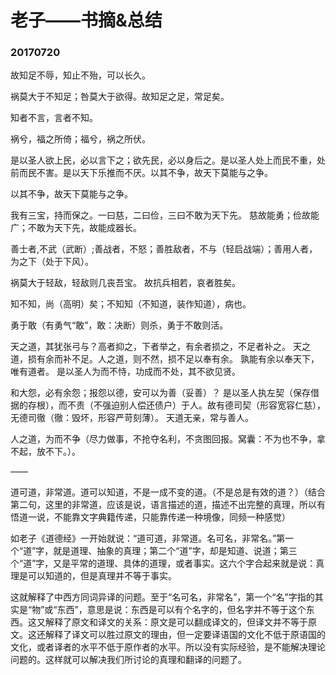 # 老子——书摘&总结

### 20170720

故知足不辱，知止不殆，可以长久。

祸莫大于不知足；咎莫大于欲得。故知足之足，常足矣。

知者不言，言者不知。

祸兮，福之所倚；福兮，祸之所伏。

是以圣人欲上民，必以言下之；欲先民，必以身后之。是以圣人处上而民不重，处前而民不害。是以天下乐推而不厌。以其不争，故天下莫能与之争。

以其不争，故天下莫能与之争。

我有三宝，持而保之。一曰慈，二曰俭，三曰不敢为天下先。 慈故能勇；俭故能广；不敢为天下先，故能成器长。

善士者,不武（武断）;善战者，不怒；善胜敌者，不与（轻启战端）；善用人者，为之下（处于下风）。

祸莫大于轻敌，轻敌则几丧吾宝。 故抗兵相若，哀者胜矣。

知不知，尚（高明）矣；不知知（不知道，装作知道），病也。

勇于敢（有勇气“敢”，敢：决断）则杀，勇于不敢则活。

天之道，其犹张弓与？高者抑之，下者举之，有余者损之，不足者补之。 天之道，损有余而补不足。人之道，则不然，损不足以奉有余。 孰能有余以奉天下，唯有道者。 是以圣人为而不恃，功成而不处，其不欲见贤。

和大怨，必有余怨；报怨以德，安可以为善（妥善）？ 是以圣人执左契（保存借据的存根），而不责（不强迫别人偿还债户）于人。故有德司契（形容宽容仁慈），无德司徹（徹：毁坏，形容严苛刻薄）。 天道无亲，常与善人。

人之道，为而不争（尽力做事，不抢夺名利，不贪图回报。窝囊：不为也不争，拿不起，放不下。）。

——

道可道，非常道。道可以知道，不是一成不变的道。（不是总是有效的道？）（结合第二句，这里的非常道，应该是说，语言描述的道，描述不出完整的真理，所以有悟道一说，不能靠文字典籍传递，只能靠传递一种境像，同频一种感觉）

如老子《道德经》一开始就说：“道可道，非常道。名可名，非常名。”第一个“道”字，就是道理、抽象的真理；第二个“道”字，却是知道、说道；第三个“道”字，又是平常的道理、具体的道理，或者事实。这六个字合起来就是说：真理是可以知道的，但是真理并不等于事实。

这就解释了中西方同词异译的问题。至于“名可名，非常名”，第一个“名”字指的其实是“物”或“东西”，意思是说：东西是可以有个名字的，但名字并不等于这个东西。这又解释了原文和译文的关系：原文是可以翻成译文的，但译文并不等于原文。这还解释了译文可以胜过原文的理由，但一定要译语国的文化不低于原语国的文化，或者译者的水平不低于原作者的水平。所以没有实际经验，是不能解决理论问题的。这样就可以解决我们所讨论的真理和翻译的问题了。